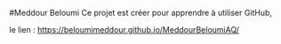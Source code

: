 #Meddour Beloumi
Ce projet est créer pour apprendre à utiliser GitHub,

le lien : https://beloumimeddour.github.io/MeddourBeloumiAQ/